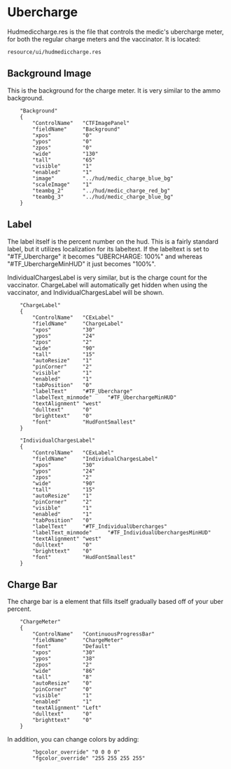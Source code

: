 # Ubercharge

Hudmediccharge.res is the file that controls the medic's ubercharge meter, for both the regular charge meters and the vaccinator. It is located:
```
resource/ui/hudmediccharge.res
```

## Background Image

This is the background for the charge meter. It is very similar to the ammo background.

```
	"Background"
	{
		"ControlName"	"CTFImagePanel"
		"fieldName"		"Background"
		"xpos"			"0"
		"ypos"			"0"
		"zpos"			"0"
		"wide"			"130"
		"tall"			"65"
		"visible"		"1"
		"enabled"		"1"
		"image"			"../hud/medic_charge_blue_bg"
		"scaleImage"	"1"	
		"teambg_2"		"../hud/medic_charge_red_bg"
		"teambg_3"		"../hud/medic_charge_blue_bg"				
	}
```

## Label

The label itself is the percent number on the hud. This is a fairly standard label, but it utilizes localization for its labeltext. If the labeltext is set to "#TF_Ubercharge" it becomes "UBERCHARGE: 100%" and whereas "#TF_UberchargeMinHUD" it just becomes "100%".

IndividualChargesLabel is very similar, but is the charge count for the vaccinator. ChargeLabel will automatically get hidden when using the vaccinator, and IndividualChargesLabel will be shown.

```
	"ChargeLabel"
	{
		"ControlName"	"CExLabel"
		"fieldName"		"ChargeLabel"
		"xpos"			"30"
		"ypos"			"24"
		"zpos"			"2"
		"wide"			"90"
		"tall"			"15"
		"autoResize"	"1"
		"pinCorner"		"2"
		"visible"		"1"
		"enabled"		"1"
		"tabPosition"	"0"
		"labelText"		"#TF_Ubercharge"
		"labelText_minmode"		"#TF_UberchargeMinHUD"
		"textAlignment"	"west"
		"dulltext"		"0"
		"brighttext"	"0"
		"font"			"HudFontSmallest"
	}
	
	"IndividualChargesLabel"
	{
		"ControlName"	"CExLabel"
		"fieldName"		"IndividualChargesLabel"
		"xpos"			"30"
		"ypos"			"24"
		"zpos"			"2"
		"wide"			"90"
		"tall"			"15"
		"autoResize"	"1"
		"pinCorner"		"2"
		"visible"		"1"
		"enabled"		"1"
		"tabPosition"	"0"
		"labelText"		"#TF_IndividualUbercharges"
		"labelText_minmode"		"#TF_IndividualUberchargesMinHUD"
		"textAlignment"	"west"
		"dulltext"		"0"
		"brighttext"	"0"
		"font"			"HudFontSmallest"
	}
```

## Charge Bar

The charge bar is a element that fills itself gradually based off of your uber percent.

```
	"ChargeMeter"
	{	
		"ControlName"	"ContinuousProgressBar"
		"fieldName"		"ChargeMeter"
		"font"			"Default"
		"xpos"			"30"
		"ypos"			"38"
		"zpos"			"2"
		"wide"			"86"
		"tall"			"8"				
		"autoResize"	"0"
		"pinCorner"		"0"
		"visible"		"1"
		"enabled"		"1"
		"textAlignment"	"Left"
		"dulltext"		"0"
		"brighttext"	"0"
	}	
```

In addition, you can change colors by adding:
```
		"bgcolor_override" "0 0 0 0"
		"fgcolor_override" "255 255 255 255"
```